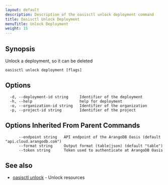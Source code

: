 ```yaml
---
layout: default
description: Description of the oasisctl unlock deployment command
title: Oasisctl Unlock Deployment
menuTitle: Unlock Deployment
weight: 15
---
```

## Synopsis
Unlock a deployment, so it can be deleted

```
oasisctl unlock deployment [flags]
```

## Options
```
  -d, --deployment-id string     Identifier of the deployment
  -h, --help                     help for deployment
  -o, --organization-id string   Identifier of the organization
  -p, --project-id string        Identifier of the project
```

## Options Inherited From Parent Commands
```
      --endpoint string   API endpoint of the ArangoDB Oasis (default "api.cloud.arangodb.com")
      --format string     Output format (table|json) (default "table")
      --token string      Token used to authenticate at ArangoDB Oasis
```

## See also
* [oasisctl unlock](_index.md)	 - Unlock resources

